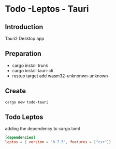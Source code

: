 Todo -Leptos - Tauri
====================

## Introduction
Tauri2 Desktop app

## Preparation

- cargo install trunk
- cargo install tauri-cli
- rustup target add wasm32-unknonwn-unknown

## Create

`cargo new todo-tauri`

## Todo Leptos
adding the dependency to cargo.toml
```toml
[dependencies]
leptos = { version = "0.7.5", features = ["csr"]}

```
